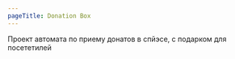 ```yaml
---
pageTitle: Donation Box
---
```


Проект автомата по приему донатов в спйэсе, с подарком для посететилей